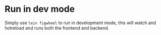 # Run in dev mode

Simply use `lein figwheel` to run in development mode, this will watch and hotreload and runs both the frontend and backend.